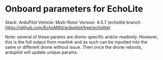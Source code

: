 # Onboard parameters for EchoLite
Stack: ArduPilot
Vehicle: Multi-Rotor
Version: 4.5.7 (echolite branch  https://github.com/EchoMAV/ardupilot/tree/echolite)

Note: several of these params are drone-specific and/or readonly. However, this is the full output from mavlink and as such can be inputted into the same or different drone without issue. Then once the drone reboots, ardupilot will update unique params.
